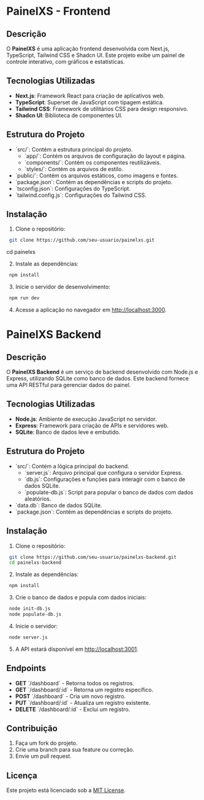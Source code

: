 # PainelXS - Frontend

## Descrição

O **PainelXS** é uma aplicação frontend desenvolvida com Next.js, TypeScript, Tailwind CSS e Shadcn UI. Este projeto exibe um painel de controle interativo, com gráficos e estatísticas.

## Tecnologias Utilizadas

- **Next.js**: Framework React para criação de aplicativos web.
- **TypeScript**: Superset de JavaScript com tipagem estática.
- **Tailwind CSS**: Framework de utilitários CSS para design responsivo.
- **Shadcn UI**: Biblioteca de componentes UI.

## Estrutura do Projeto

- \`src/\`: Contém a estrutura principal do projeto.
  - \`app/\`: Contém os arquivos de configuração do layout e página.
  - \`components/\`: Contém os componentes reutilizáveis.
  - \`styles/\`: Contém os arquivos de estilo.
- \`public/\`: Contém os arquivos estáticos, como imagens e fontes.
- \`package.json\`: Contém as dependências e scripts do projeto.
- \`tsconfig.json\`: Configurações do TypeScript.
- \`tailwind.config.js\`: Configurações do Tailwind CSS.

## Instalação

1. Clone o repositório:

  ```bash
   git clone https://github.com/seu-usuario/painelxs.git
```
   cd painelxs


2. Instale as dependências:

  ```bash
   npm install
  ```

3. Inicie o servidor de desenvolvimento:

  ```bash
   npm run dev
  ```

4. Acesse a aplicação no navegador em [http://localhost:3000](http://localhost:3000).



# PainelXS Backend

## Descrição

O **PainelXS Backend** é um serviço de backend desenvolvido com Node.js e Express, utilizando SQLite como banco de dados. Este backend fornece uma API RESTful para gerenciar dados do painel.

## Tecnologias Utilizadas

- **Node.js**: Ambiente de execução JavaScript no servidor.
- **Express**: Framework para criação de APIs e servidores web.
- **SQLite**: Banco de dados leve e embutido.

## Estrutura do Projeto

- \`src/\`: Contém a lógica principal do backend.
  - \`server.js\`: Arquivo principal que configura o servidor Express.
  - \`db.js\`: Configurações e funções para interagir com o banco de dados SQLite.
  - \`populate-db.js\`: Script para popular o banco de dados com dados aleatórios.
- \`data.db\`: Banco de dados SQLite.
- \`package.json\`: Contém as dependências e scripts do projeto.

## Instalação

1. Clone o repositório:

  ```bash
   git clone https://github.com/seu-usuario/painelxs-backend.git
   cd painelxs-backend
  ```

2. Instale as dependências:

  ```bash
   npm install
  ```

3. Crie o banco de dados e popula com dados iniciais:

  ```bash
   node init-db.js
   node populate-db.js
  ```

4. Inicie o servidor:

  ```bash
   node server.js
  ```

5. A API estará disponível em [http://localhost:3001](http://localhost:3001).

## Endpoints

- **GET** \`/dashboard\` - Retorna todos os registros.
- **GET** \`/dashboard/:id\` - Retorna um registro específico.
- **POST** \`/dashboard\` - Cria um novo registro.
- **PUT** \`/dashboard/:id\` - Atualiza um registro existente.
- **DELETE** \`/dashboard/:id\` - Exclui um registro.

## Contribuição

1. Faça um fork do projeto.
2. Crie uma branch para sua feature ou correção.
3. Envie um pull request.

## Licença

Este projeto está licenciado sob a [MIT License](LICENSE).

